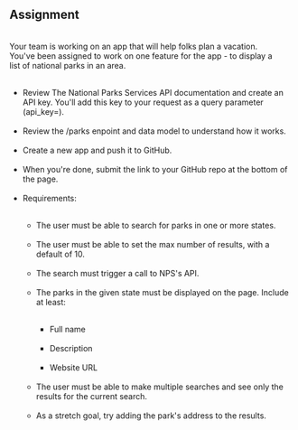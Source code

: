 <h2>Assignment</h2><br>
Your team is working on an app that will help folks plan a vacation. <br>
You've been assigned to work on one feature for the app - to display a <br>
list of national parks in an area.<br>
<br>
<ul>
<li>Review The National Parks Services API documentation and create an API key. You'll add this key to your request as a query parameter (api_key=).</li>
<br>
<li>Review the /parks enpoint and data model to understand how it works.</li>
<br>
<li>Create a new app and push it to GitHub.</li>
<br>
<li>When you're done, submit the link to your GitHub repo at the bottom of the page.</li>
<br>
<li>Requirements:</li><br>
<ul>
<li>The user must be able to search for parks in one or more states.</li><br>
<li>The user must be able to set the max number of results, with a default of 10.</li><br>
<li>The search must trigger a call to NPS's API.</li><br>
<li>The parks in the given state must be displayed on the page. Include at least:</li><br>
<ul>
<li>Full name</li><br>
<li>Description</li><br>
<li>Website URL</li><br>
</ul>
<li>The user must be able to make multiple searches and see only the results for the current search.</li><br>
<li>As a stretch goal, try adding the park's address to the results.</li><br>
</ul>
</ul>